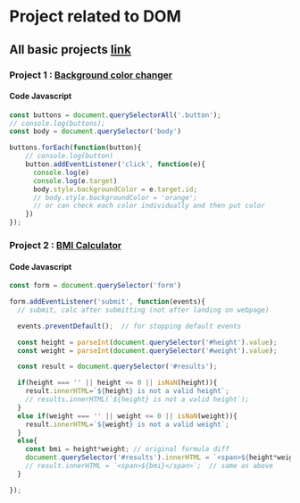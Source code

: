 # Project related to DOM

## All basic projects [link](https://stackblitz.com/edit/dom-project-chaiaurcode?file=index.html)

### Project 1 : [Background color changer](https://stackblitz.com/edit/dom-project-chaiaurcode-cpllzq?file=1-colorChanger%2Fchaiaurcode.js)

#### Code Javascript
```Javascript
const buttons = document.querySelectorAll('.button');
// console.log(buttons);
const body = document.querySelector('body')

buttons.forEach(function(button){
    // console.log(button)
    button.addEventListener('click', function(e){
      console.log(e)
      console.log(e.target)
      body.style.backgroundColor = e.target.id;
      // body.style.backgroundColor = 'orange';
      // or can check each color individually and then put color
    })
});

```
### Project 2 : [BMI Calculator](https://stackblitz.com/edit/dom-project-chaiaurcode-cpllzq?file=2-BMICalculator%2Fchaiaurcode.js,2-BMICalculator%2Findex.html)

#### Code Javascript
```Javascript
const form = document.querySelector('form')

form.addEventListener('submit', function(events){
  // submit, calc after submitting (not after landing on webpage)

  events.preventDefault();  // for stopping default events

  const height = parseInt(document.querySelector('#height').value);
  const weight = parseInt(document.querySelector('#weight').value);

  const result = document.querySelector('#results');

  if(height === '' || height <= 0 || isNaN(height)){
    result.innerHTML=`${height} is not a valid height`;
    // results.innerHTML(`${height} is not a valid height`);
  }
  else if(weight === '' || weight <= 0 || isNaN(weight)){
    result.innerHTML=`${weight} is not a valid weight`;
  }
  else{
    const bmi = height*weight; // original formula diff
    document.querySelector('#results').innerHTML = `<span>${height*weight}</span>`;
    // result.innerHTML = `<span>${bmi}</span>`;  // same as above
  }

});
```

